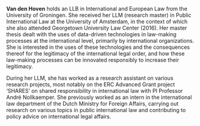 **Van den Hoven** holds an LLB in International and European Law from the University of Groningen. She received her LLM (research master) in Public International Law at the University of Amsterdam, in the context of which she also attended Georgetown University Law Center (2016). Her master thesis dealt with the uses of data-driven technologies in law-making processes at the international level, primarily by international organizations. She is interested in the uses of these technologies and the consequences thereof for the legitimacy of the international legal order, and how these law-making processes can be innovated responsibly to increase their legitimacy.  

​During her LLM, she has worked as a research assistant on various research projects, most notably on the ERC Advanced Grant project ‘SHARES’ on shared responsibility in international law with PI Professor André Nollkaemper. She previously worked as an intern in the international law department of the Dutch Ministry for Foreign Affairs, carrying out research on various topics in public international law and contributing to policy advice on international legal affairs.
